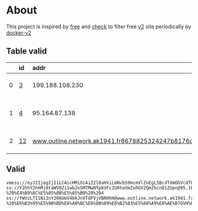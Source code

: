 
# About

This project is inspired by [free](https://github.com/freefq/free) and [check](https://github.com/yeahwu/check) to filter free [v2](https://github.com/v2fly/v2ray-core) site periodically by [docker-v2](https://hub.docker.com/r/v2ray/official)

    

## Table valid
|    | id                   | addr                                                                                            | cn              | cc   | isp                            | ip              | chatgpt          |
|---:|:---------------------|:------------------------------------------------------------------------------------------------|:----------------|:-----|:-------------------------------|:----------------|:-----------------|
|  0 | [3](config/3.json)   | 199.188.108.230                                                                                 | United States   | US   | PEG-SV                         | 199.188.108.225 | Yes (Region: US) |
|  1 | [4](config/4.json)   | 95.164.87.138                                                                                   | The Netherlands | NL   | Stark Industries Solutions Ltd | 95.164.87.138   | Yes (Region: NL) |
|  2 | [12](config/12.json) | www.outline.network.ak1941.fr8678825324247b8176d59f83c30bd94d23d2e3ac5cd4a743bkwqeikvdyufr.cyou | Poland          | PL   | OVH SAS                        | 54.36.174.181   | Yes (Region: FR) |

## Valid
```
vmess://eyJ2IjogIjIiLCAicHMiOiAiZ2l0aHViLmNvbS9mcmVlZnEgLSBcdTdmOGVcdTU2ZmQgIDMiLCAiYWRkIjogIjE5OS4xODguMTA4LjIzMCIsICJwb3J0IjogIjMwMDAwIiwgImlkIjogIjQxODA0OGFmLWEyOTMtNGI5OS05YjBjLTk4Y2EzNTgwZGQyNCIsICJhaWQiOiAiNjQiLCAic2N5IjogImF1dG8iLCAibmV0IjogIndzIiwgInR5cGUiOiAibm9uZSIsICJob3N0IjogInd3dy4xNjYxNjkwNi54eXoiLCAicGF0aCI6ICIvcGF0aC8xNzAwNDAzNjM0OTg0IiwgInRscyI6ICJ0bHMiLCAic25pIjogIiIsICJhbHBuIjogIiJ9
ss://Y2hhY2hhMjAtaWV0Zi1wb2x5MTMwNTpkUFc2U0toVmZxRGV2QmZkcnQ1ZUpn@95.164.87.138:63830#github.com/freefq%20-%20%E4%B9%8C%E5%85%8B%E5%85%B0%20%204
ss://YWVzLTI1Ni1nY206UmV4bkJnVTdFVjVBRHhH@www.outline.network.ak1941.fr8678825324247b8176d59f83c30bd94d23d2e3ac5cd4a743bkwqeikvdyufr.cyou:7001#github.com/freefq%20-%20%E6%B3%95%E5%9B%BD%E6%A0%BC%E6%8B%89%E6%B2%83%E5%88%A9%E8%AE%B7OVH%E6%95%B0%E6%8D%AE%E4%B8%AD%E5%BF%83%2012
```

